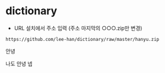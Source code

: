 ﻿# dictionary

- URL 설치에서 주소 입력 (주소 마지막의 ○○○.zip만 변경)

 `https://github.com/lee-han/dictionary/raw/master/hanyu.zip`

안녕

나도 안녕
넵

